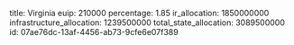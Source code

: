 title: Virginia
euip: 210000
percentage: 1.85
ir_allocation: 1850000000
infrastructure_allocation: 1239500000
total_state_allocation: 3089500000
id: 07ae76dc-13af-4456-ab73-9cfe6e07f389
